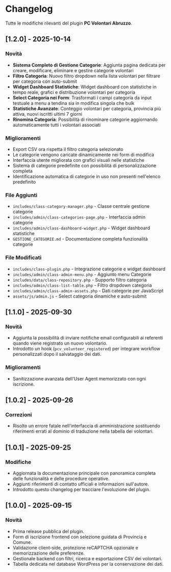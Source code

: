 # Changelog

Tutte le modifiche rilevanti del plugin **PC Volontari Abruzzo**.

## [1.2.0] - 2025-10-14
### Novità
- **Sistema Completo di Gestione Categorie**: Aggiunta pagina dedicata per creare, modificare, eliminare e gestire categorie volontari
- **Filtro Categoria**: Nuovo filtro dropdown nella lista volontari per filtrare per categoria con auto-submit
- **Widget Dashboard Statistiche**: Widget dashboard con statistiche in tempo reale, grafici e distribuzione volontari per categoria
- **Select Categoria nei Form**: Trasformati i campi categoria da input testuale a menu a tendina sia in modifica singola che bulk
- **Statistiche Avanzate**: Conteggio volontari per categoria, provincia più attiva, nuovi iscritti ultimi 7 giorni
- **Rinomina Categoria**: Possibilità di rinominare categorie aggiornando automaticamente tutti i volontari associati

### Miglioramenti
- Export CSV ora rispetta il filtro categoria selezionato
- Le categorie vengono caricate dinamicamente nei form di modifica
- Interfaccia utente migliorata con grafici visuali nelle statistiche
- Sistema di categorie predefinite con possibilità di personalizzazione completa
- Identificazione automatica di categorie in uso non presenti nell'elenco predefinito

### File Aggiunti
- `includes/class-category-manager.php` - Classe centrale gestione categorie
- `includes/admin/class-categories-page.php` - Interfaccia admin categorie
- `includes/admin/class-dashboard-widget.php` - Widget dashboard statistiche
- `GESTIONE_CATEGORIE.md` - Documentazione completa funzionalità categorie

### File Modificati
- `includes/class-plugin.php` - Integrazione categorie e widget dashboard
- `includes/admin/class-admin-menu.php` - Aggiunto menu Categorie
- `includes/data/class-repository.php` - Supporto filtro categoria
- `includes/admin/class-list-table.php` - Filtro dropdown categoria
- `includes/admin/class-admin-assets.php` - Dati categorie per JavaScript
- `assets/js/admin.js` - Select categoria dinamiche e auto-submit

## [1.1.0] - 2025-09-30
### Novità
- Aggiunta la possibilità di inviare notifiche email configurabili ai referenti quando viene registrato un nuovo volontario.
- Introdotto un hook (`pcv_volunteer_registered`) per integrare workflow personalizzati dopo il salvataggio dei dati.
### Miglioramenti
- Sanitizzazione avanzata dell'User Agent memorizzato con ogni iscrizione.

## [1.0.2] - 2025-09-26
### Correzioni
- Risolto un errore fatale nell'interfaccia di amministrazione sostituendo riferimenti errati al dominio di traduzione nella tabella dei volontari.

## [1.0.1] - 2025-09-25
### Modifiche
- Aggiornata la documentazione principale con panoramica completa delle funzionalità e delle procedure operative.
- Aggiunti riferimenti di contatto ufficiali e informazioni sull'autore.
- Introdotto questo changelog per tracciare l'evoluzione del plugin.

## [1.0.0] - 2025-09-15
### Novità
- Prima release pubblica del plugin.
- Form di iscrizione frontend con selezione guidata di Provincia e Comune.
- Validazione client-side, protezione reCAPTCHA opzionale e memorizzazione delle preferenze.
- Gestionale backend con filtri, ricerca e esportazione CSV dei volontari.
- Tabella dedicata nel database WordPress per la conservazione dei dati.

